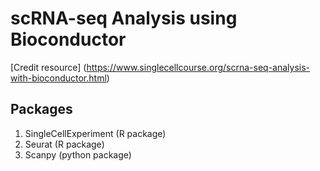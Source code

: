 # scRNA-seq Analysis using Bioconductor
[Credit resource] (https://www.singlecellcourse.org/scrna-seq-analysis-with-bioconductor.html)
## Packages
1. SingleCellExperiment (R package)
2. Seurat (R package)
3. Scanpy (python package)
